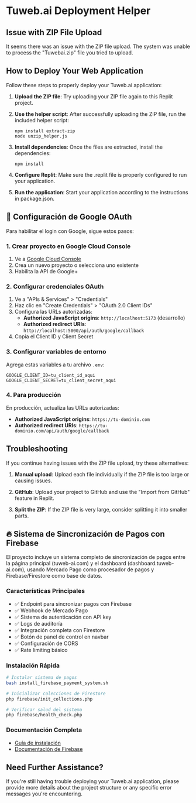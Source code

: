 # Tuweb.ai Deployment Helper

## Issue with ZIP File Upload

It seems there was an issue with the ZIP file upload. The system was unable to process the "Tuwebai.zip" file you tried to upload.

## How to Deploy Your Web Application

Follow these steps to properly deploy your Tuweb.ai application:

1. **Upload the ZIP file**: Try uploading your ZIP file again to this Replit project.

2. **Use the helper script**: After successfully uploading the ZIP file, run the included helper script:
   ```
   npm install extract-zip
   node unzip_helper.js
   ```

3. **Install dependencies**: Once the files are extracted, install the dependencies:
   ```
   npm install
   ```

4. **Configure Replit**: Make sure the .replit file is properly configured to run your application.

5. **Run the application**: Start your application according to the instructions in package.json.

## 🔐 Configuración de Google OAuth

Para habilitar el login con Google, sigue estos pasos:

### 1. Crear proyecto en Google Cloud Console
1. Ve a [Google Cloud Console](https://console.cloud.google.com/)
2. Crea un nuevo proyecto o selecciona uno existente
3. Habilita la API de Google+ 

### 2. Configurar credenciales OAuth
1. Ve a "APIs & Services" > "Credentials"
2. Haz clic en "Create Credentials" > "OAuth 2.0 Client IDs"
3. Configura las URLs autorizadas:
   - **Authorized JavaScript origins**: `http://localhost:5173` (desarrollo)
   - **Authorized redirect URIs**: `http://localhost:5000/api/auth/google/callback`
4. Copia el Client ID y Client Secret

### 3. Configurar variables de entorno
Agrega estas variables a tu archivo `.env`:

```env
GOOGLE_CLIENT_ID=tu_client_id_aqui
GOOGLE_CLIENT_SECRET=tu_client_secret_aqui
```

### 4. Para producción
En producción, actualiza las URLs autorizadas:
- **Authorized JavaScript origins**: `https://tu-dominio.com`
- **Authorized redirect URIs**: `https://tu-dominio.com/api/auth/google/callback`

## Troubleshooting

If you continue having issues with the ZIP file upload, try these alternatives:

1. **Manual upload**: Upload each file individually if the ZIP file is too large or causing issues.

2. **GitHub**: Upload your project to GitHub and use the "Import from GitHub" feature in Replit.

3. **Split the ZIP**: If the ZIP file is very large, consider splitting it into smaller parts.

## 🔥 Sistema de Sincronización de Pagos con Firebase

El proyecto incluye un sistema completo de sincronización de pagos entre la página principal (tuweb-ai.com) y el dashboard (dashboard.tuweb-ai.com), usando Mercado Pago como procesador de pagos y Firebase/Firestore como base de datos.

### Características Principales
- ✅ Endpoint para sincronizar pagos con Firebase
- ✅ Webhook de Mercado Pago
- ✅ Sistema de autenticación con API key
- ✅ Logs de auditoría
- ✅ Integración completa con Firestore
- ✅ Botón de panel de control en navbar
- ✅ Configuración de CORS
- ✅ Rate limiting básico

### Instalación Rápida
```bash
# Instalar sistema de pagos
bash install_firebase_payment_system.sh

# Inicializar colecciones de Firestore
php firebase/init_collections.php

# Verificar salud del sistema
php firebase/health_check.php
```

### Documentación Completa
- [Guía de instalación](FIREBASE_PAYMENT_SYNC_SETUP.md)
- [Documentación de Firebase](firebase/README.md)

## Need Further Assistance?

If you're still having trouble deploying your Tuweb.ai application, please provide more details about the project structure or any specific error messages you're encountering.
